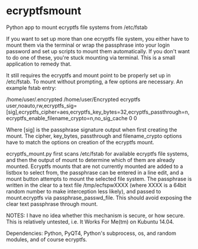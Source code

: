 ecryptfsmount
=============

Python app to mount ecryptfs file systems from /etc/fstab

If you want to set up more than one ecryptfs file system, you either have to mount them via the terminal or wrap the passphrase into your login password and set up scripts to mount them automatically. If you don't want to do one of these, you're stuck mounting via terminal. This is a small application to remedy that.

It still requires the ecryptfs and mount point to be properly set up in /etc/fstab. To mount without prompting, a few options are necessary. An example fstab entry:

/home/user/.encrypted /home/user/Encrypted ecryptfs user,noauto,rw,ecryptfs_sig=[sig],ecryptfs_cipher=aes,ecryptfs_key_bytes=32,ecryptfs_passthrough=n,ecryptfs_enable_filename_crypto=n,no_sig_cache 0 0

Where [sig] is the passphrase signature output when first creating the mount. The cipher, key_bytes, passthrough and filename_crypto options have to match the options on creation of the ecryptfs mount.


ecryptfs_mount.py first scans /etc/fstab for available ecryptfs file systems, and then the output of mount to determine which of them are already mounted. Ecryptfs mounts that are not currently mounted are added to a listbox to select from, the passphrase can be entered in a line edit, and a mount button attempts to mount the selected file system.
The passphrase is written in the clear to a text file /tmp/ecfspwXXXX (where XXXX is a 64bit random number to make interception less likely), and passed to mount.ecryptfs via passphrase_passwd_file. This should avoid exposing the clear text passphrase through mount.

NOTES: I have no idea whether this mechanism is secure, or how secure. This is relatively untested, i.e. It Works For Me(tm) on Kubuntu 14.04. 

Dependencies: Python, PyQT4, Python's subprocess, os, and random modules, and of course ecryptfs.
